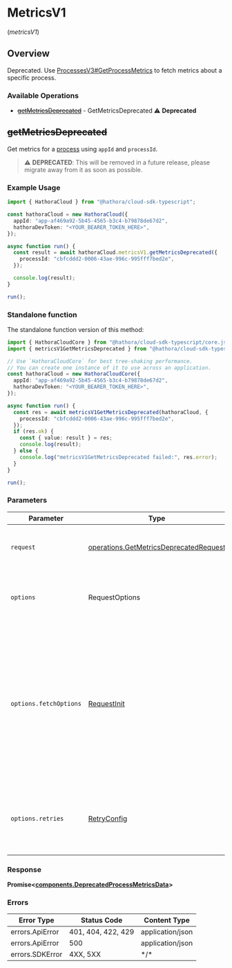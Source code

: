 # MetricsV1
(*metricsV1*)

## Overview

Deprecated. Use [ProcessesV3#GetProcessMetrics](https://hathora.dev/api#tag/ProcessesV3/operation/GetProcessMetrics) to fetch metrics about a specific process.

### Available Operations

* [~~getMetricsDeprecated~~](#getmetricsdeprecated) - GetMetricsDeprecated :warning: **Deprecated**

## ~~getMetricsDeprecated~~

Get metrics for a [process](https://hathora.dev/docs/concepts/hathora-entities#process) using `appId` and `processId`.

> :warning: **DEPRECATED**: This will be removed in a future release, please migrate away from it as soon as possible.

### Example Usage

<!-- UsageSnippet language="typescript" operationID="GetMetricsDeprecated" method="get" path="/metrics/v1/{appId}/process/{processId}" -->
```typescript
import { HathoraCloud } from "@hathora/cloud-sdk-typescript";

const hathoraCloud = new HathoraCloud({
  appId: "app-af469a92-5b45-4565-b3c4-b79878de67d2",
  hathoraDevToken: "<YOUR_BEARER_TOKEN_HERE>",
});

async function run() {
  const result = await hathoraCloud.metricsV1.getMetricsDeprecated({
    processId: "cbfcddd2-0006-43ae-996c-995fff7bed2e",
  });

  console.log(result);
}

run();
```

### Standalone function

The standalone function version of this method:

```typescript
import { HathoraCloudCore } from "@hathora/cloud-sdk-typescript/core.js";
import { metricsV1GetMetricsDeprecated } from "@hathora/cloud-sdk-typescript/funcs/metricsV1GetMetricsDeprecated.js";

// Use `HathoraCloudCore` for best tree-shaking performance.
// You can create one instance of it to use across an application.
const hathoraCloud = new HathoraCloudCore({
  appId: "app-af469a92-5b45-4565-b3c4-b79878de67d2",
  hathoraDevToken: "<YOUR_BEARER_TOKEN_HERE>",
});

async function run() {
  const res = await metricsV1GetMetricsDeprecated(hathoraCloud, {
    processId: "cbfcddd2-0006-43ae-996c-995fff7bed2e",
  });
  if (res.ok) {
    const { value: result } = res;
    console.log(result);
  } else {
    console.log("metricsV1GetMetricsDeprecated failed:", res.error);
  }
}

run();
```

### Parameters

| Parameter                                                                                                                                                                      | Type                                                                                                                                                                           | Required                                                                                                                                                                       | Description                                                                                                                                                                    |
| ------------------------------------------------------------------------------------------------------------------------------------------------------------------------------ | ------------------------------------------------------------------------------------------------------------------------------------------------------------------------------ | ------------------------------------------------------------------------------------------------------------------------------------------------------------------------------ | ------------------------------------------------------------------------------------------------------------------------------------------------------------------------------ |
| `request`                                                                                                                                                                      | [operations.GetMetricsDeprecatedRequest](../../models/operations/getmetricsdeprecatedrequest.md)                                                                               | :heavy_check_mark:                                                                                                                                                             | The request object to use for the request.                                                                                                                                     |
| `options`                                                                                                                                                                      | RequestOptions                                                                                                                                                                 | :heavy_minus_sign:                                                                                                                                                             | Used to set various options for making HTTP requests.                                                                                                                          |
| `options.fetchOptions`                                                                                                                                                         | [RequestInit](https://developer.mozilla.org/en-US/docs/Web/API/Request/Request#options)                                                                                        | :heavy_minus_sign:                                                                                                                                                             | Options that are passed to the underlying HTTP request. This can be used to inject extra headers for examples. All `Request` options, except `method` and `body`, are allowed. |
| `options.retries`                                                                                                                                                              | [RetryConfig](../../lib/utils/retryconfig.md)                                                                                                                                  | :heavy_minus_sign:                                                                                                                                                             | Enables retrying HTTP requests under certain failure conditions.                                                                                                               |

### Response

**Promise\<[components.DeprecatedProcessMetricsData](../../models/components/deprecatedprocessmetricsdata.md)\>**

### Errors

| Error Type         | Status Code        | Content Type       |
| ------------------ | ------------------ | ------------------ |
| errors.ApiError    | 401, 404, 422, 429 | application/json   |
| errors.ApiError    | 500                | application/json   |
| errors.SDKError    | 4XX, 5XX           | \*/\*              |
